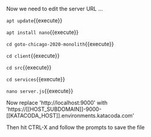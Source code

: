 Now we need to edit the server URL ...

`apt update`{{execute}}

`apt install nano`{{execute}}

`cd goto-chicago-2020-monolith`{{execute}}

`cd client`{{execute}}

`cd src`{{execute}}

`cd services`{{execute}}

`nano server.js`{{execute}}

Now replace 'http://localhost:9000' with 'https://[[HOST_SUBDOMAIN]]-9000-[[KATACODA_HOST]].environments.katacoda.com'

Then hit CTRL-X and follow the prompts to save the file